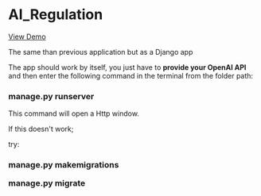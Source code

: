 # AI_Regulation

 <a href="https://www.youtube.com/watch?v=hrmZ-crQKcU&ab_channel=MarcoFernandez">View Demo</a>

The same than previous application but as a Django app

The app should work by itself, you just have to  <strong> provide your OpenAI API </strong> and then enter the following command in the terminal from the folder path:

<h3>
manage.py runserver
</h3>

This command will open a Http window.

If this doesn't work;

try:

<h3>
manage.py makemigrations

manage.py migrate

</h3>
